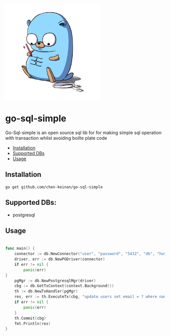 <br><img src="./pkg/img/go-sql-simple.png" width="300" alt="sql-simple.png logo"><br>

# go-sql-simple

Go-Sql-simple  is an open source sql lib for for making simple sql
operation with transaction whilst avoiding boilte plate code 


* [Installation](#installation)
* [Supported DBs](#supported-dbs)
* [Usage](#usage)

## Installation

```shell
go get github.com/chen-keinan/go-sql-simple
```

## Supported DBs:

- postgresql

## Usage
```go

func main() {
    connector := db.NewConnector("user", "password", "5432", "db", "host", "postgres")
    driver, err := db.NewPGDriver(connector)
    if err != nil {
        panic(err)
}
    pgMgr := db.NewPostgresqlMgr(driver)
    cbg := db.GetTxContext(context.Background())
    th := db.NewTxHandler(pgMgr)
    res, err := th.ExecuteTx(cbg, "update users set email = ? where name = ? ", "test@gmail.com", "david")
    if err != nil {
        panic(err)
    }
    th.Commit(cbg)
    fmt.Println(res)
}
```
